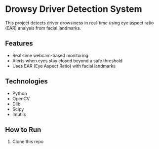 # Drowsy Driver Detection System

This project detects driver drowsiness in real-time using eye aspect ratio (EAR) analysis from facial landmarks.

## Features
- Real-time webcam-based monitoring
- Alerts when eyes stay closed beyond a safe threshold
- Uses EAR (Eye Aspect Ratio) with facial landmarks

## Technologies
- Python
- OpenCV
- Dlib
- Scipy
- Imutils

## How to Run
1. Clone this repo
